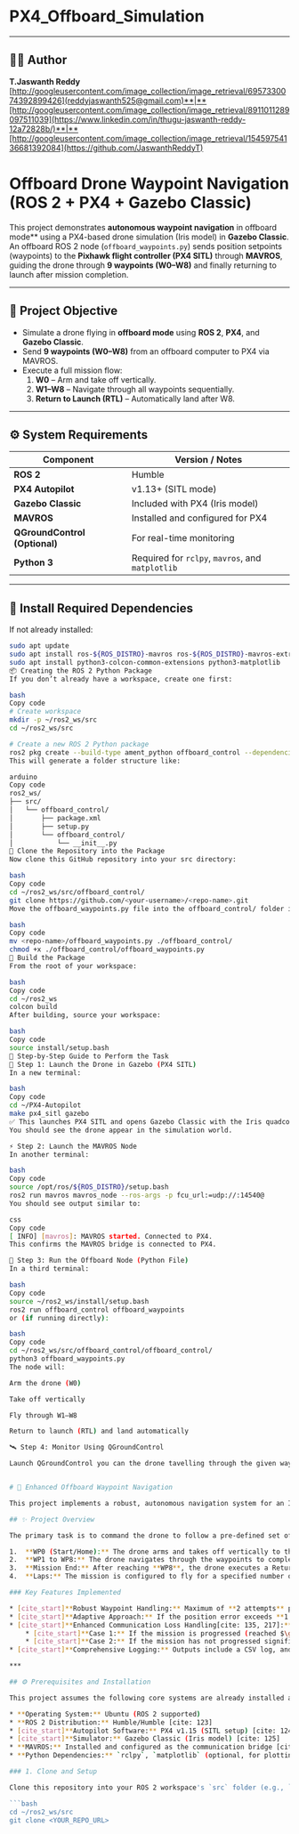 # PX4_Offboard_Simulation
---
## 🧑‍💻 Author
**T.Jaswanth Reddy**    
[http://googleusercontent.com/image_collection/image_retrieval/6957330074392899426](reddyjaswanth525@gmail.com)**|**[http://googleusercontent.com/image_collection/image_retrieval/8911011289097511039](https://www.linkedin.com/in/thugu-jaswanth-reddy-12a72828b/)**|**[http://googleusercontent.com/image_collection/image_retrieval/15459754136681392084](https://github.com/JaswanthReddyT)


# Offboard Drone Waypoint Navigation (ROS 2 + PX4 + Gazebo Classic)

This project demonstrates **autonomous waypoint navigation** in offboard mode** using a PX4-based drone simulation (Iris model) in **Gazebo Classic**.  
An offboard ROS 2 node (`offboard_waypoints.py`) sends position setpoints (waypoints) to the **Pixhawk flight controller (PX4 SITL)** through **MAVROS**, guiding the drone through **9 waypoints (W0–W8)** and finally returning to launch after mission completion.

---

## 🧠 Project Objective

- Simulate a drone flying in **offboard mode** using **ROS 2**, **PX4**, and **Gazebo Classic**.  
- Send **9 waypoints (W0–W8)** from an offboard computer to PX4 via MAVROS.  
- Execute a full mission flow:
  1. **W0** – Arm and take off vertically.  
  2. **W1–W8** – Navigate through all waypoints sequentially.  
  3. **Return to Launch (RTL)** – Automatically land after W8.

---

## ⚙️ System Requirements

| Component | Version / Notes |
|------------|----------------|
| **ROS 2** | Humble |
| **PX4 Autopilot** | v1.13+ (SITL mode) |
| **Gazebo Classic** | Included with PX4 (Iris model) |
| **MAVROS** | Installed and configured for PX4 |
| **QGroundControl (Optional)** | For real-time monitoring |
| **Python 3** | Required for `rclpy`, `mavros`, and `matplotlib` |

---

## 🧰 Install Required Dependencies

If not already installed:
```bash
sudo apt update
sudo apt install ros-${ROS_DISTRO}-mavros ros-${ROS_DISTRO}-mavros-extras ros-${ROS_DISTRO}-gazebo-ros-pkgs
sudo apt install python3-colcon-common-extensions python3-matplotlib
📦 Creating the ROS 2 Python Package
If you don’t already have a workspace, create one first:

bash
Copy code
# Create workspace
mkdir -p ~/ros2_ws/src
cd ~/ros2_ws/src

# Create a new ROS 2 Python package
ros2 pkg create --build-type ament_python offboard_control --dependencies rclpy mavros_msgs geometry_msgs sensor_msgs visualization_msgs std_msgs
This will generate a folder structure like:

arduino
Copy code
ros2_ws/
├── src/
│   └── offboard_control/
│       ├── package.xml
│       ├── setup.py
│       └── offboard_control/
│           └── __init__.py
🧭 Clone the Repository into the Package
Now clone this GitHub repository into your src directory:

bash
Copy code
cd ~/ros2_ws/src/offboard_control/
git clone https://github.com/<your-username>/<repo-name>.git
Move the offboard_waypoints.py file into the offboard_control/ folder inside the package and ensure it’s executable:

bash
Copy code
mv <repo-name>/offboard_waypoints.py ./offboard_control/
chmod +x ./offboard_control/offboard_waypoints.py
🧱 Build the Package
From the root of your workspace:

bash
Copy code
cd ~/ros2_ws
colcon build
After building, source your workspace:

bash
Copy code
source install/setup.bash
🚀 Step-by-Step Guide to Perform the Task
🧭 Step 1: Launch the Drone in Gazebo (PX4 SITL)
In a new terminal:

bash
Copy code
cd ~/PX4-Autopilot
make px4_sitl gazebo
✅ This launches PX4 SITL and opens Gazebo Classic with the Iris quadcopter model.
You should see the drone appear in the simulation world.

⚡ Step 2: Launch the MAVROS Node
In another terminal:

bash
Copy code
source /opt/ros/${ROS_DISTRO}/setup.bash
ros2 run mavros mavros_node --ros-args -p fcu_url:=udp://:14540@
You should see output similar to:

css
Copy code
[ INFO] [mavros]: MAVROS started. Connected to PX4.
This confirms the MAVROS bridge is connected to PX4.

🧠 Step 3: Run the Offboard Node (Python File)
In a third terminal:

bash
Copy code
source ~/ros2_ws/install/setup.bash
ros2 run offboard_control offboard_waypoints
or (if running directly):

bash
Copy code
cd ~/ros2_ws/src/offboard_control/offboard_control/
python3 offboard_waypoints.py
The node will:

Arm the drone (W0)

Take off vertically

Fly through W1–W8

Return to launch (RTL) and land automatically

🛰️ Step 4: Monitor Using QGroundControl

Launch QGroundControl you can the drone tavelling through the given waypoints in the map.


# 🚀 Enhanced Offboard Waypoint Navigation

This project implements a robust, autonomous navigation system for an Iris drone using **ROS 2** and **PX4/MAVROS** to execute a rectangular waypoint mission in **Offboard mode**. The system includes advanced fail-safes, adaptive navigation logic for environmental disturbances (like gusty wind), and comprehensive logging.

## ✨ Project Overview

The primary task is to command the drone to follow a pre-defined set of **9 waypoints (WP0 to WP8)** in a rectangular pattern.

1.  **WP0 (Start/Home):** The drone arms and takes off vertically to the mission altitude.
2.  **WP1 to WP8:** The drone navigates through the waypoints to complete the rectangular circuit.
3.  **Mission End:** After reaching **WP8**, the drone executes a Return to Launch (`AUTO.RTL`).
4.  **Laps:** The mission is configured to fly for a specified number of laps (default is 1 full circuit).

### Key Features Implemented

* [cite_start]**Robust Waypoint Handling:** Maximum of **2 attempts** per waypoint with configurable timeout before skipping[cite: 133].
* [cite_start]**Adaptive Approach:** If the position error exceeds **1.9 meters**, the drone performs a corrective "approach-from-better-angle" maneuver before re-attempting the waypoint[cite: 134, 191].
* [cite_start]**Enhanced Communication Loss Handling[cite: 135, 217]:**
    * [cite_start]**Case 1:** If the mission is progressed (reached $\ge 1$ waypoint), the drone attempts to finish the mission locally[cite: 136, 220].
    * [cite_start]**Case 2:** If the mission has not progressed significantly (reached $\le 3$ waypoints), it immediately commands Return to Launch (`AUTO.RTL`)[cite: 137, 219].
* [cite_start]**Comprehensive Logging:** Outputs include a CSV log, and plots for XY tracking, error over time, and waypoint status[cite: 195, 201, 202, 203, 204].

***

## ⚙️ Prerequisites and Installation

This project assumes the following core systems are already installed and configured on your machine.

* **Operating System:** Ubuntu (ROS 2 supported)
* **ROS 2 Distribution:** Humble/Humble [cite: 123]
* [cite_start]**Autopilot Software:** PX4 v1.15 (SITL setup) [cite: 124]
* [cite_start]**Simulator:** Gazebo Classic (Iris model) [cite: 125]
* **MAVROS:** Installed and configured as the communication bridge [cite: 126]
* **Python Dependencies:** `rclpy`, `matplotlib` (optional, for plotting).

### 1. Clone and Setup

Clone this repository into your ROS 2 workspace's `src` folder (e.g., `~/ros2_ws/src`).

```bash
cd ~/ros2_ws/src
git clone <YOUR_REPO_URL>


